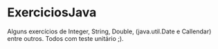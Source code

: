 # ExerciciosJava
Alguns exercícios de Integer, String, Double,  (java.util.Date e Callendar) entre outros. Todos com teste unitário ;). 
